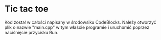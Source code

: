 # Tic tac toe

Kod został w całości napisany w środowsiku CodeBlocks. 
Należy otworzyć plik o nazwie "main.cpp" w tym właście programie i uruchomić poprzez naciśnięcie przycisku Run.
